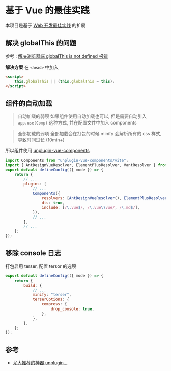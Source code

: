 # 基于 Vue 的最佳实践

本项目是基于 [Web 开发最佳实践](../core/best-practice.md) 的扩展

## 解决 globalThis 的问题

参考 : [解决浏览器端 globalThis is not defined 报错](https://juejin.cn/post/7022929947933179917)

**解决方案**
在 `<head>` 中加入

```html
<script>
	this.globalThis || (this.globalThis = this);
</script>
```

## 组件的自动加载

> 自动加载的弱项
> 如果组件使用自动加载也可以, 但是需要自动引入 `app.use(Comp)` 这种方式, 并在配置文件中加入 components

> 全部加载的弱项
> 全部加载会在打包的时候 minify 会解析所有的 css 样式, 导致时间过长 (10min+)

所以组件使用 [unplugin-vue-components](https://github.com/antfu/unplugin-vue-components)

```js
import Components from "unplugin-vue-components/vite";
import { AntDesignVueResolver, ElementPlusResolver, VantResolver } from "unplugin-vue-components/resolvers";
export default defineConfig(({ mode }) => {
	return {
		// ...
		plugins: [
			// ...
			Components({
				resolvers: [AntDesignVueResolver(), ElementPlusResolver(), VantResolver()],
				dts: true,
				include: [/\.vue$/, /\.vue\?vue/, /\.md$/],
			}),
			// ...
		],
		// ...
	};
});
```

## 移除 console 日志

打包启用 terser, 配置 tersor 的选项

```js
export default defineConfig(({ mode }) => {
	return {
		build: {
			// ...
			minify: "terser",
			terserOptions: {
				compress: {
					drop_console: true,
				},
			},
		},
	};
});
```

## 参考

-   [尤大推荐的神器 unplugin...](https://juejin.cn/post/7012446423367024676)
